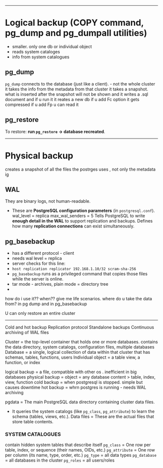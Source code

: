 
-----
# Logical backup (COPY command, pg_dump and pg_dumpall utilities)

- smaller. only one db or individual object
- reads system cataloges
- info from system catalogues
## pg_dump
`pg_dump` connects to the database (just like a client). - not the whole cluster
it takes the info from the metadata from that cluster
it takes a snapshot. what is inserted after the snapshot will not be shown
and it writes a .sql document and if u run it it reates a new db
if u add Fc option it gets compressed
if u add Fp u can read it


## pg_restore
To restore: **run `pg_restore` → database recreated**.


---
# Physical backup
creates a snapshot of all the files the postrges uses , not only the metadata ig

## WAL

They are binary logs, not human-readable.

- These are **PostgreSQL configuration parameters** (in `postgresql.conf`).
wal_level = replica
max_wal_senders = 5
Tells PostgreSQL to write **enough detail in the WAL** to support replication and backups.
Defines how many **replication connections** can exist simultaneously.


## pg_basebackup
- has a different protocol - client
- needs wal level = replica
- server checks for this line:
- `host replication replicator 192.168.1.10/32 scram-sha-256`
- `pg_basebackup` runs as a privileged command that copies those files while the server is online.
- tar mode - archives, plain mode = directory tree
- 
how do i use it?? when?? give me life scenarios. where do u take the data from? in pg dump and in pg_basebackup




U can only restore an entire cluster 

----

Cold and hot backup 
Replication protocol
Standalone backups 
Continuous archiving of WAL files


Cluster =  the top-level container that holds one or more databases.
	contains the data directory, system catalogs, configuration files, multiple databases
Database = a single, logical collection of data within that cluster that has schemas, tables, functions, users
Individual object = a table view, a function, or index


logical backup = a file, compatible with other os . inefficient in big databases
physical backup = 
object = any database content > table, index, view, function
cold backup = when postgresql is stopped. simple but causes downtime
hot backup = whrn postgres is running - needs WAL archiving 

pgdata = The main PostgreSQL data directory containing cluster data files.
- It queries the system catalogs (like `pg_class`, `pg_attribute`) to learn the schema (tables, views, etc.).
Data files = These are the actual files that store table contents.

### SYSTEM CATALOGUES
contain hidden system tables that describe itself
`pg_class` = One row per table, index, or sequence (their names, OIDs, etc.)
`pg_attribute` = One row per column (its name, type, order, etc.)
`pg_type` = all data types
`pg_database` = all databases in the cluster
`pg_roles` = all users/roles
